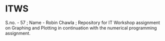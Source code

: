 # ITWS
S.no. - 57 ; Name - Robin Chawla ; Repository for IT Workshop assignment on Graphing and Plotting in continuation with the numerical programming assignment.
